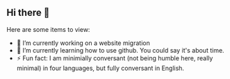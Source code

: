 ## Hi there 👋


Here are some items to view:

- 🔭 I’m currently working on a website migration
- 🌱 I’m currently learning how to use github. You could say it's about time.
- ⚡ Fun fact: I am  minimially conversant (not being humble here, really minimal) in four languages, but fully conversant in English.
 
